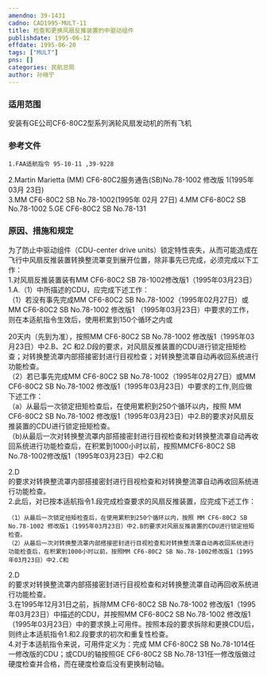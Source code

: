 ```yaml
---
amendno: 39-1431  
cadno: CAD1995-MULT-11  
title: 检查和更换风扇反推装置的中驱动组件  
publishdate: 1995-06-12  
effdate: 1995-06-20  
tags: ["MULT"]  
pns: []  
categories: 民航总局  
author: 孙晓宁  
---
```

  
### 适用范围  
安装有GE公司CF6-80C2型系列涡轮风扇发动机的所有飞机  
  
<!--more-->  
### 参考文件  
    1.FAA适航指令 95-10-11 ,39-9228  
2.Martin Marietta (MM) CF6-80C2服务通告(SB)No.78-1002 修改版 1(1995年 03月 23日)  
3.MM CF6-80C2 SB No.78-1002(1995年 02月 27日)     4.MM CF6-80C2 SB No.78-1002     5.GE CF6-80C2 SB No.78-131  
  
### 原因、措施和规定  
为了防止中驱动组件（CDU-center drive units）锁定特性丧失，从而可能造成在飞行中风扇反推装置转换整流罩变到展开位置，除非事先已完成，必须完成以下工作：  
    1.对风扇反推装置装有MM CF6-80C2 SB 78-1002修改版1（1995年03月23日）1.A.（1）中所描述的CDU，应完成下述工作：  
    （1）若没有事先完成MM CF6-80C2 SB No.78-1002（1995年02月27日）或MM CF6-80C2 SB No.78-1002 修改版1 （1995年03月23日）中要求的工作，则在本适航指令生效后，使用积累到150个循环之内或  
      
20天内（先到为准），按照MM CF6-80C2 SB No.78-1002 修改版1（1995年03月23日）中2.B、2C 和2.D段的要求，对风扇反推装置的CDU进行锁定扭矩检查；对转换整流罩内部搭接密封进行目视检查；对转换整流罩自动再收回系统进行功能检查。  
    （2）若已事先完成MM CF6-80C2 SB No.78-1002（1995年02月27日）或MM CF6-80C2 SB No.78-1002 修改版1（1995年03月23日）中要求的工作,则应做下述工作：  
    （a）从最后一次锁定扭矩检查后，在使用累积到250个循环以内，按照 MM CF6-80C2 SB No.78-1002 修改版1（1995年03月23日）中2.B的要求对风扇反推装置的CDU进行锁定扭矩检查。  
    （b)从最后一次对转换整流罩内部搭接密封进行目视检查和对转换整流罩自动再收回系统进行功能检查后，在积累到1000小时以前，按照MMCF6-80C2 SB No.78-1002修改版1（1995年03月23日）中2.C和  
  
2.D  
 的要求对转换整流罩内部搭接密封进行目视检查和对转换整流罩自动再收回系统进行功能检查。  
    2.此后，对已按本适航指令1.段完成检查要求的风扇反推装置，应完成下述工作：  
  
    （1）从最后一次锁定扭矩检查后，在使用累积到250个循环以内，按照 MM CF6-80C2 SB No.78-1002 修改版1（1995年03月23日）中2.B的要求对风扇反推装置的CDU进行锁定扭矩检查。  
    （2）从最后一次对转换整流罩内部搭接密封进行目视检查和对转换整流罩自动再收回系统进行功能检查后，在积累到1000小时以前，按照MM CF6-80C2 SB No.78-1002修改版1（1995年03月23日）中2.C和  
  
2.D  
 的要求对转换整流罩内部搭接密封进行目视检查和对转换整流罩自动再回收系统进行功能检查。  
    3.在1995年12月31日之前，拆除MM CF6-80C2 SB No.78-1002 修改版1（1995年03月23日）中描述的CDU，并按照MM CF6-80C2 SB No.78-1002 修改版1（1995年03月23日）中的要求换上可用件。按照本段的要求拆除和更换CDU后，则终止本适航指令1.和2.段要求的初次和重复性检查。  
    4.对于本适航指令来说，可用件定义为：完成 MM CF6-80C2 SB No.78-1014任一修改版的CDU；或CDU的轴按照GE CF6-80C2 SB No.78-131任一修改版做过硬度检查并合格，而在硬度检查后没有更换制动轴。  
  
      
